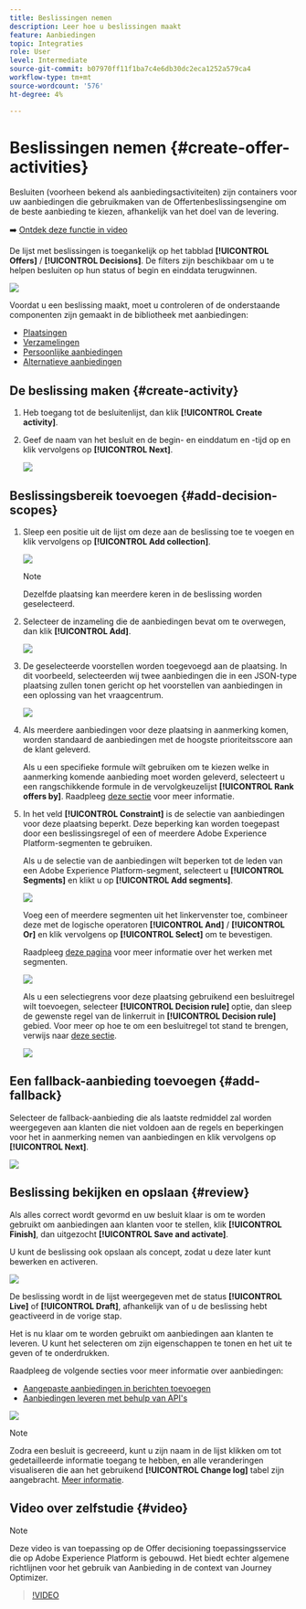 ```yaml
---
title: Beslissingen nemen
description: Leer hoe u beslissingen maakt
feature: Aanbiedingen
topic: Integraties
role: User
level: Intermediate
source-git-commit: b07970ff11f1ba7c4e6db30dc2eca1252a579ca4
workflow-type: tm+mt
source-wordcount: '576'
ht-degree: 4%

---
```


# Beslissingen nemen {#create-offer-activities}

Besluiten (voorheen bekend als aanbiedingsactiviteiten) zijn containers voor uw aanbiedingen die gebruikmaken van de Offertenbeslissingsengine om de beste aanbieding te kiezen, afhankelijk van het doel van de levering.

➡️ [Ontdek deze functie in video](#video)

De lijst met beslissingen is toegankelijk op het tabblad **[!UICONTROL Offers]** / **[!UICONTROL Decisions]**. De filters zijn beschikbaar om u te helpen besluiten op hun status of begin en einddata terugwinnen.

![](../../assets/activities-list.png)

Voordat u een beslissing maakt, moet u controleren of de onderstaande componenten zijn gemaakt in de bibliotheek met aanbiedingen:

* [Plaatsingen](../offer-library/creating-placements.md)
* [Verzamelingen](../offer-library/creating-collections.md)
* [Persoonlijke aanbiedingen](../offer-library/creating-personalized-offers.md)
* [Alternatieve aanbiedingen](../offer-library/creating-fallback-offers.md)

## De beslissing maken {#create-activity}

1. Heb toegang tot de besluitenlijst, dan klik **[!UICONTROL Create activity]**.

1. Geef de naam van het besluit en de begin- en einddatum en -tijd op en klik vervolgens op **[!UICONTROL Next]**.

   ![](../../assets/activities-name.png)

## Beslissingsbereik toevoegen {#add-decision-scopes}

1. Sleep een positie uit de lijst om deze aan de beslissing toe te voegen en klik vervolgens op **[!UICONTROL Add collection]**.

   ![](../../assets/activities-placement.png)

   >[!NOTE]
   >
   >Dezelfde plaatsing kan meerdere keren in de beslissing worden geselecteerd.

1. Selecteer de inzameling die de aanbiedingen bevat om te overwegen, dan klik **[!UICONTROL Add]**.

   ![](../../assets/activities-collection.png)

1. De geselecteerde voorstellen worden toegevoegd aan de plaatsing. In dit voorbeeld, selecteerden wij twee aanbiedingen die in een JSON-type plaatsing zullen tonen gericht op het voorstellen van aanbiedingen in een oplossing van het vraagcentrum.

   ![](../../assets/offers-added.png)

1. Als meerdere aanbiedingen voor deze plaatsing in aanmerking komen, worden standaard de aanbiedingen met de hoogste prioriteitsscore aan de klant geleverd.

   Als u een specifieke formule wilt gebruiken om te kiezen welke in aanmerking komende aanbieding moet worden geleverd, selecteert u een rangschikkende formule in de vervolgkeuzelijst **[!UICONTROL Rank offers by]**. Raadpleeg [deze sectie](../offer-activities/configure-offer-selection.md) voor meer informatie.

1. In het veld **[!UICONTROL Constraint]** is de selectie van aanbiedingen voor deze plaatsing beperkt. Deze beperking kan worden toegepast door een beslissingsregel of een of meerdere Adobe Experience Platform-segmenten te gebruiken.

   Als u de selectie van de aanbiedingen wilt beperken tot de leden van een Adobe Experience Platform-segment, selecteert u **[!UICONTROL Segments]** en klikt u op **[!UICONTROL Add segments]**.

   ![](../../assets/activity_constraint_segment.png)

   Voeg een of meerdere segmenten uit het linkervenster toe, combineer deze met de logische operatoren **[!UICONTROL And]** / **[!UICONTROL Or]** en klik vervolgens op **[!UICONTROL Select]** om te bevestigen.

   Raadpleeg [deze pagina](../../segment/about-segments.md) voor meer informatie over het werken met segmenten.

   ![](../../assets/activity_constraint_segment2.png)

   Als u een selectiegrens voor deze plaatsing gebruikend een besluitregel wilt toevoegen, selecteer **[!UICONTROL Decision rule]** optie, dan sleep de gewenste regel van de linkerruit in **[!UICONTROL Decision rule]** gebied. Voor meer op hoe te om een besluitregel tot stand te brengen, verwijs naar [deze sectie](../offer-library/creating-decision-rules.md).

   ![](../../assets/activity_constraint_rule.png)

## Een fallback-aanbieding toevoegen {#add-fallback}

Selecteer de fallback-aanbieding die als laatste redmiddel zal worden weergegeven aan klanten die niet voldoen aan de regels en beperkingen voor het in aanmerking nemen van aanbiedingen en klik vervolgens op **[!UICONTROL Next]**.

![](../../assets/add-fallback-offer.png)

## Beslissing bekijken en opslaan {#review}

Als alles correct wordt gevormd en uw besluit klaar is om te worden gebruikt om aanbiedingen aan klanten voor te stellen, klik **[!UICONTROL Finish]**, dan uitgezocht **[!UICONTROL Save and activate]**.

U kunt de beslissing ook opslaan als concept, zodat u deze later kunt bewerken en activeren.

![](../../assets/save-activities.png)

De beslissing wordt in de lijst weergegeven met de status **[!UICONTROL Live]** of **[!UICONTROL Draft]**, afhankelijk van of u de beslissing hebt geactiveerd in de vorige stap.

Het is nu klaar om te worden gebruikt om aanbiedingen aan klanten te leveren. U kunt het selecteren om zijn eigenschappen te tonen en het uit te geven of te onderdrukken.

Raadpleeg de volgende secties voor meer informatie over aanbiedingen:

* [Aangepaste aanbiedingen in berichten toevoegen](../../deliver-personalized-offers.md)
* [Aanbiedingen leveren met behulp van API&#39;s](../api-reference/decisions-api/deliver-offers.md)

![](../../assets/activities-created.png)

>[!NOTE]
>
>Zodra een besluit is gecreeerd, kunt u zijn naam in de lijst klikken om tot gedetailleerde informatie toegang te hebben, en alle veranderingen visualiseren die aan het gebruikend **[!UICONTROL Change log]** tabel zijn aangebracht. [Meer informatie](../get-started/user-interface.md#changes-log).

## Video over zelfstudie {#video}

>[!NOTE]
>
>Deze video is van toepassing op de Offer decisioning toepassingsservice die op Adobe Experience Platform is gebouwd. Het biedt echter algemene richtlijnen voor het gebruik van Aanbieding in de context van Journey Optimizer.

>[!VIDEO](https://video.tv.adobe.com/v/329606?quality=12)
